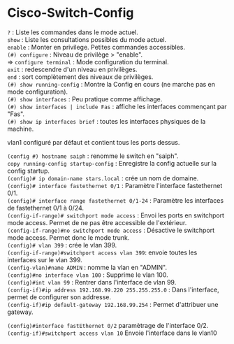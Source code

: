 # Cisco-Switch-Config  

`?` : Liste les commandes dans le mode actuel.  
`show` :  Liste les consultations possibles du mode actuel.  
`enable` : Monter en privilege. Petites commandes accessibles.  
`(#) configure` : Niveau de privilège > "enable".   
=> `configure terminal` : Mode configuration du terminal.  
`exit` : redescendre d'un niveau en privilèges.  
`end` : sort complètement des niveaux de privilèges.  
`(#) show running-config` : Montre la Config en cours (ne marche pas en mode configuration).  
`(#) show interfaces` : Peu pratique comme affichage.  
`(#) show interfaces | include Fas` : affiche les interfaces commençant par "Fas".  
`(#) show ip interfaces brief` : toutes les interfaces physiques de la machine.  

vlan1 configuré par défaut et contient tous les ports dessus.  

`(config #) hostname saiph` : renomme le switch en "saiph".  
`copy running-config startup-config` : Enregistre la config actuelle sur la config startup.  
`(config)# ip domain-name stars.local` : crée un nom de domaine.  
`(config)# interface fastethernet 0/1` : Paramètre l'interface fastethernet 0/1.  
`(config)# interface range fastethernet 0/1-24` : Paramètre les interfaces de fastethernet 0/1 à 0/24.  
`(config-if-range)# switchport mode access` : Envoi les ports en switchport mode access. Permet de ne pas être accessible de l'extérieur.  
`(config-if-range)#no switchport mode access` : Désactive le switchport mode access. Permet donc le mode trunk.  
`(config)# vlan 399` : crée le vlan 399.  
`(config-if-range)#switchport access vlan 399`: envoie toutes les interfaces sur le vlan 399.  
`(config-vlan)#name ADMIN` : nomme la vlan en "ADMIN".  
`(config)#no interface vlan 100` : Supprime le vlan 100.  
`(config)#int vlan 99` : Rentrer dans l'interface de vlan 99.  
`(config-if)#ip address 192.168.99.220 255.255.255.0` : Dans l'interface, permet de configurer son addresse.   
`(config-if)#ip default-gateway 192.168.99.254` : Permet d'attribuer une gateway.  

`(config)#interface fastEthernet 0/2` paramètrage de l'interface 0/2.  
`(config-if)#switchport access vlan 10`  Envoie l'interface dans le vlan10  
